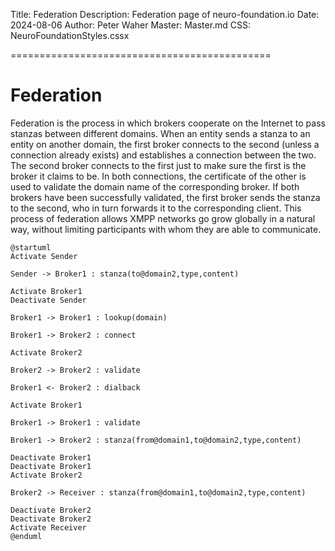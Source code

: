 Title: Federation
Description: Federation page of neuro-foundation.io
Date: 2024-08-06
Author: Peter Waher
Master: Master.md
CSS: NeuroFoundationStyles.cssx

=============================================

Federation
========================

Federation is the process in which brokers cooperate on the Internet to pass stanzas between different domains. When an entity sends a stanza to an
entity on another domain, the first broker connects to the second (unless a connection already exists) and establishes a connection between the two.
The second broker connects to the first just to make sure the first is the broker it claims to be. In both connections, the certificate of the other is
used to validate the domain name of the corresponding broker. If both brokers have been successfully validated, the first broker sends the stanza to the
second, who in turn forwards it to the corresponding client. This process of federation allows XMPP networks go grow globally in a natural way, without
limiting participants with whom they are able to communicate.

```uml:Federation
@startuml
Activate Sender

Sender -> Broker1 : stanza(to@domain2,type,content)

Activate Broker1
Deactivate Sender

Broker1 -> Broker1 : lookup(domain)

Broker1 -> Broker2 : connect

Activate Broker2

Broker2 -> Broker2 : validate

Broker1 <- Broker2 : dialback

Activate Broker1

Broker1 -> Broker1 : validate

Broker1 -> Broker2 : stanza(from@domain1,to@domain2,type,content)

Deactivate Broker1
Deactivate Broker1
Activate Broker2

Broker2 -> Receiver : stanza(from@domain1,to@domain2,type,content)

Deactivate Broker2
Deactivate Broker2
Activate Receiver
@enduml
```
